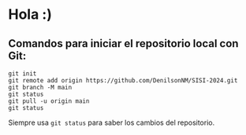 # Hola :)

## Comandos para iniciar el repositorio local con Git:

```
git init
git remote add origin https://github.com/DenilsonNM/SISI-2024.git
git branch -M main
git status
git pull -u origin main
git status 
```
Siempre usa `git status` para saber los cambios del repositorio.